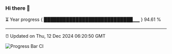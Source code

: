 ### Hi there 👋

⏳ Year progress { ████████████████████████████▁▁ } 94.61 %

---

⏰ Updated on Thu, 12 Dec 2024 06:20:50 GMT

![Progress Bar CI](https://github.com/liununu/liununu/workflows/Progress%20Bar%20CI/badge.svg)
